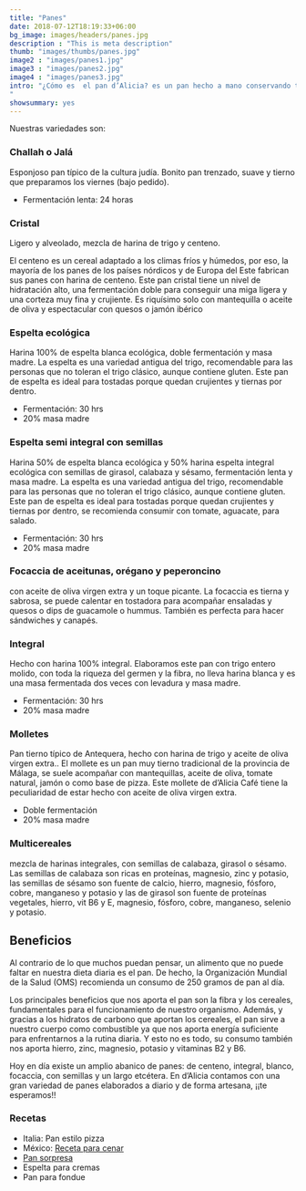 ```yaml
---
title: "Panes"
date: 2018-07-12T18:19:33+06:00
bg_image: images/headers/panes.jpg
description : "This is meta description"
thumb: "images/thumbs/panes.jpg"
image2 : "images/panes1.jpg"
image3 : "images/panes2.jpg"
image4 : "images/panes3.jpg"
intro: "¿Cómo es  el pan d’Alicia? es un pan hecho a mano conservando toda la tradición de la producción, elaborar pan es complejo, es un arte de sentir en las manos en qué momento la masa está bien para pasar al siguiente paso, un gramo de más en la receta puede modificar su proceso, es una dedicación para cada uno, por eso ninguno es igual, son hechos sin conservantes, solo ingredientes naturales, por eso su caducidad es muy corta, cuidar tu salud es nuestro objetivo y ofrecer a tu mesa un pan para deleitar. La mayoría de panes que hacemos últimamente están hechos con masa madre, fermentación lenta y harina ecológica. En d’Alicia Café elaboramos diariamente cinco variedades de pan hecho a mano, están formados a mano, uno a uno, sin conservantes, sin ayudas, solo harina y agua. La producción es pequeña, así que te sugerimos reservar siempre tu pan con tiempo, se puede comprar directo en tienda en el El Pilar, Guadalmina y Sotogrande.
"
showsummary: yes
---
```



Nuestras variedades son:

### Challah o Jalá
Esponjoso pan típico de la cultura judía. Bonito pan trenzado, suave y tierno que preparamos los viernes (bajo pedido).
- Fermentación lenta: 24 horas

### Cristal
Ligero y alveolado, mezcla de harina de trigo y centeno.

El centeno es un cereal adaptado a los climas fríos y húmedos, por eso, la mayoría de los panes de los países nórdicos y de Europa del Este fabrican sus panes con harina de centeno. Este pan cristal tiene un nivel de hidratación alto, una fermentación doble para conseguir una miga ligera y una corteza muy fina y crujiente. Es riquísimo solo con mantequilla o aceite de oliva y espectacular con quesos o jamón ibérico

### Espelta ecológica
Harina 100% de espelta blanca ecológica, doble fermentación y masa madre. La espelta es una variedad antigua del trigo, recomendable para las personas que no toleran el trigo clásico, aunque contiene gluten. Este pan de espelta es ideal para tostadas porque quedan crujientes y tiernas por dentro.
- Fermentación: 30 hrs
- 20% masa madre

### Espelta semi integral con semillas
Harina 50% de espelta blanca ecológica y 50% harina espelta integral ecológica con semillas de girasol, calabaza y sésamo,  fermentación lenta y masa madre. La espelta es una variedad antigua del trigo, recomendable para las personas que no toleran el trigo clásico, aunque contiene gluten. Este pan de espelta es ideal para tostadas porque quedan crujientes y tiernas por dentro, se recomienda consumir con tomate, aguacate, para salado.
- Fermentación: 30 hrs
- 20% masa madre


### Focaccia de aceitunas, orégano y peperoncino
con aceite de oliva virgen extra y un toque picante. La focaccia es tierna y sabrosa, se puede calentar en tostadora para acompañar  ensaladas y quesos o dips de guacamole o hummus. También es perfecta para hacer sándwiches y canapés.

### Integral
Hecho con harina 100% integral.
Elaboramos este pan con trigo entero molido, con toda la riqueza del germen y la fibra, no lleva harina blanca y es una masa fermentada dos veces con levadura y masa madre.
- Fermentación: 30 hrs
- 20% masa madre

### Molletes
Pan tierno típico de Antequera, hecho con harina de trigo y aceite de oliva virgen extra.. El mollete es un pan muy tierno tradicional de la provincia de Málaga, se suele acompañar con mantequillas, aceite de oliva, tomate natural, jamón o como base de pizza. Este mollete de d’Alicia Café tiene la peculiaridad de estar hecho con aceite de oliva virgen extra.  
- Doble fermentación
- 20% masa madre

### Multicereales
mezcla de harinas integrales, con semillas de calabaza, girasol o sésamo.
Las semillas de calabaza son ricas en proteínas, magnesio, zinc y potasio, las semillas de sésamo son fuente de calcio, hierro, magnesio, fósforo, cobre, manganeso y potasio y las de girasol son fuente de proteínas vegetales, hierro, vit B6 y E, magnesio, fósforo, cobre, manganeso, selenio y potasio.

## Beneficios

Al contrario de lo que muchos puedan pensar, un alimento que no puede faltar en nuestra dieta diaria es el pan. De hecho, la Organización Mundial de la Salud (OMS) recomienda un consumo de 250 gramos de pan al día.

Los principales beneficios que nos aporta el pan son la fibra y los cereales, fundamentales para el funcionamiento de nuestro organismo. Además, y gracias a los hidratos de carbono que aportan los cereales, el pan sirve a nuestro cuerpo como combustible ya que nos aporta energía suficiente para enfrentarnos a la rutina diaria. Y esto no es todo, su consumo también nos aporta hierro, zinc, magnesio, potasio y vitaminas B2 y B6.

Hoy en día existe un amplio abanico de panes: de centeno, integral, blanco, focaccia, con semillas y un largo etcétera. En d’Alicia  contamos con una gran variedad de panes elaborados a diario y de forma artesana, ¡¡te esperamos!!

### Recetas
- Italia: Pan estilo pizza
- México: [Receta para cenar](https://youtu.be/DI9VhFnoBZw)
- [Pan sorpresa](https://youtu.be/OGZPtYwKSMM)
- Espelta para cremas
- Pan para fondue
